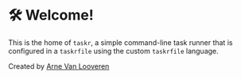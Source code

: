 # 🛠️ Welcome!
This is the home of `taskr`, a simple command-line task runner that is configured in a `taskrfile` using the custom `taskrfile` language.

Created by [Arne Van Looveren](https://github.com/arne-vl)
